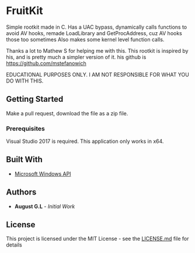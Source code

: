 # FruitKit

Simple rootkit made in C. Has a UAC bypass, dynamically calls functions to avoid AV hooks, remade LoadLibrary and GetProcAddress, cuz AV hooks those too sometimes
Also makes some kernel level function calls. 

Thanks a lot to Mathew S for helping me with this. This rootkit is inspired by his, and is pretty much a simpler version of it. his github is https://github.com/mstefanowich

EDUCATIONAL PURPOSES ONLY. I AM NOT RESPONSIBLE FOR WHAT YOU DO WITH THIS.

## Getting Started

Make a pull request, download the file as a zip file.

### Prerequisites

Visual Studio 2017 is required. This application only works in x64. 

## Built With

* [Microsoft Windows API](https://msdn.microsoft.com/en-us/library/aa383723(VS.85).aspx)

## Authors

* **August G.L** - *Initial Work*

## License

This project is licensed under the MIT License - see the [LICENSE.md](LICENSE.md) file for details
